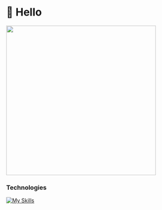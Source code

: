 
# 👋 Hello
<div display="flex">
  <img src="https://github-readme-stats.vercel.app/api/top-langs/?username=larissakich&theme=tokyonight&layout=compact&custom_title=Tecnologias&langs_count=9" heigh="400px" width="400px"/>
  
</div>

###  Technologies
[![My Skills](https://skillicons.dev/icons?i=ruby,javascript,node)](https://skillicons.dev)
